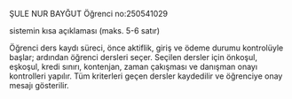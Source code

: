 ŞULE NUR BAYĞUT 
Öğrenci no:250541029

sistemin kısa açıklaması (maks. 5-6 satır)

Öğrenci ders kaydı süreci, önce aktiflik, giriş ve ödeme durumu kontrolüyle başlar; ardından öğrenci dersleri seçer. Seçilen dersler için önkoşul, eşkoşul, kredi sınırı, kontenjan, zaman çakışması ve danışman onayı kontrolleri yapılır. Tüm kriterleri geçen dersler kaydedilir ve öğrenciye onay mesajı gösterilir.
